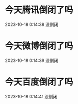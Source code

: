 # 今天腾讯倒闭了吗

2023-10-18 0:14:38 没倒闭

# 今天微博倒闭了吗

2023-10-18 0:14:39 没倒闭

# 今天百度倒闭了吗

2023-10-18 0:14:41 没倒闭

